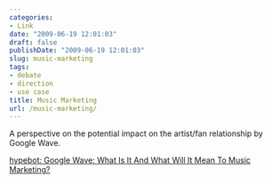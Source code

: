```yaml
---
categories:
- Link
date: "2009-06-19 12:01:03"
draft: false
publishDate: "2009-06-19 12:01:03"
slug: music-marketing
tags:
- debate
- direction
- use case
title: Music Marketing
url: /music-marketing/
---
```

A perspective on the potential impact on the artist/fan relationship by
Google Wave.

[hypebot: Google Wave: What Is It And What Will It Mean To Music
Marketing?](http://www.hypebot.com/hypebot/2009/06/googles-wave-what-is-it-and-what-will-it-mean-to-music-marketing.html)